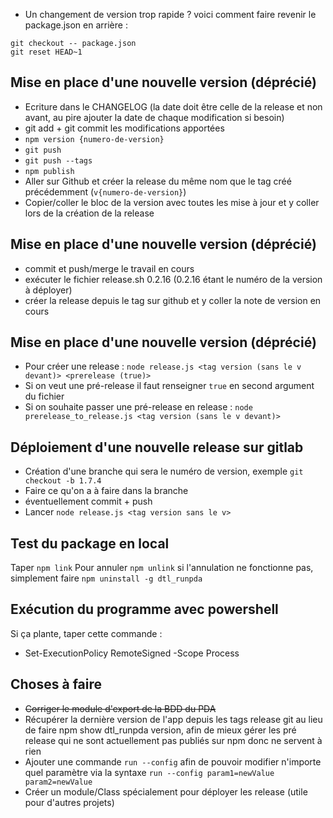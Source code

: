 - Un changement de version trop rapide ? voici comment faire revenir le package.json en arrière : 
```shell
git checkout -- package.json
git reset HEAD~1
```

## Mise en place d'une nouvelle version (déprécié)
- Ecriture dans le CHANGELOG (la date doit être celle de la release et non avant, au pire ajouter la date de chaque modification si besoin)
- git add + git commit les modifications apportées
- `npm version {numero-de-version}`
- `git push`
- `git push --tags`
- `npm publish`
- Aller sur Github et créer la release du même nom que le tag créé précédemment (`v{numero-de-version}`)
- Copier/coller le bloc de la version avec toutes les mise à jour et y coller lors de la création de la release

## Mise en place d'une nouvelle version (déprécié)
- commit et push/merge le travail en cours
- exécuter le fichier release.sh 0.2.16 (0.2.16 étant le numéro de la version à déployer)
- créer la release depuis le tag sur github et y coller la note de version en cours

## Mise en place d'une nouvelle version (déprécié)
- Pour créer une release : `node release.js <tag version (sans le v devant)> <prerelease (true)>`
- Si on veut une pré-release il faut renseigner `true` en second argument du fichier
- Si on souhaite passer une pré-release en release : `node prerelease_to_release.js <tag version (sans le v devant)>`

## Déploiement d'une nouvelle release sur gitlab
- Création d'une branche qui sera le numéro de version, exemple `git checkout -b 1.7.4`
- Faire ce qu'on a à faire dans la branche
- éventuellement commit + push
- Lancer `node release.js <tag version sans le v>`

## Test du package en local
Taper `npm link`
Pour annuler `npm unlink`
si l'annulation ne fonctionne pas, simplement faire `npm uninstall -g dtl_runpda`

## Exécution du programme avec powershell
Si ça plante, taper cette commande : 
- Set-ExecutionPolicy RemoteSigned -Scope Process

## Choses à faire

- ~~Corriger le module d'export de la BDD du PDA~~
- Récupérer la dernière version de l'app depuis les tags release git au lieu de faire npm show dtl_runpda version, afin de mieux gérer les pré release qui ne sont actuellement pas publiés sur npm donc ne servent à rien
- Ajouter une commande `run --config` afin de pouvoir modifier n'importe quel paramètre via la syntaxe `run --config param1=newValue param2=newValue`
- Créer un module/Class spécialement pour déployer les release (utile pour d'autres projets)